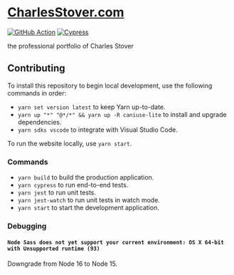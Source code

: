 # [CharlesStover.com](https://charlesstover.com/)

[![GitHub Action](https://github.com/CharlesStover/charlesstover.com/actions/workflows/charlesstover-com.yml/badge.svg)](https://github.com/CharlesStover/charlesstover.com/actions/workflows/charlesstover-com.yml)
[![Cypress](https://img.shields.io/endpoint?label=Cypress&style=flat&url=https://dashboard.cypress.io/badge/simple/fahz48/main)](https://dashboard.cypress.io/projects/fahz48/runs)

the professional portfolio of Charles Stover

## Contributing

To install this repository to begin local development, use the following
commands in order:

- `yarn set version latest` to keep Yarn up-to-date.
- `yarn up "*" "@*/*" && yarn up -R caniuse-lite`
  to install and upgrade dependencies.
- `yarn sdks vscode` to integrate with Visual Studio Code.

To run the website locally, use `yarn start`.

### Commands

- `yarn build` to build the production application.
- `yarn cypress` to run end-to-end tests.
- `yarn jest` to run unit tests.
- `yarn jest-watch` to run unit tests in watch mode.
- `yarn start` to start the development application.

### Debugging

#### `Node Sass does not yet support your current environment: OS X 64-bit with Unsupported runtime (93)`

Downgrade from Node 16 to Node 15.
